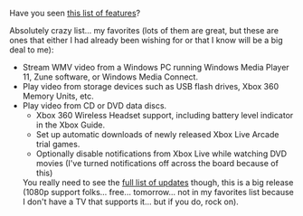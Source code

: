 Have you seen [this list of features](http://www.unscripted360.com/2006/10/30/xbox-360-fall-system-update/)?

Absolutely crazy list... my favorites (lots of them are great, but these are ones that either I had already been wishing for or that I know will be a big deal to me):

  * Stream WMV video from a Windows PC running Windows Media Player 11, Zune software, or Windows Media Connect.
  * Play video from storage devices such as USB flash drives, Xbox 360 Memory Units, etc.
  * Play video from CD or DVD data discs.
      * Xbox 360 Wireless Headset support, including battery level indicator in the Xbox Guide.
      * Set up automatic downloads of newly released Xbox Live Arcade trial games.
      * Optionally disable notifications from Xbox Live while watching DVD movies (I've turned notifications off across the board because of this)</ul>
    You really need to see the [full list of updates](http://www.unscripted360.com/2006/10/30/xbox-360-fall-system-update/) though, this is a big release (1080p support folks... free... tomorrow... not in my favorites list because I don't have a TV that supports it... but if you do, rock on).